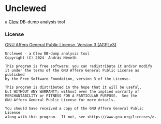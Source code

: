 Unclewed
========

a [Clew](https://clew.se) DB-dump analysis tool

### License

[GNU Affero General Public License, Version 3 (AGPLv3)](https://www.gnu.org/licenses/agpl-3.0.html)

```
Unclewed - a Clew DB-dump analysis tool
Copyright (C) 2024  András Németh

This program is free software: you can redistribute it and/or modify
it under the terms of the GNU Affero General Public License as published
by the Free Software Foundation, version 3 of the License.

This program is distributed in the hope that it will be useful,
but WITHOUT ANY WARRANTY; without even the implied warranty of
MERCHANTABILITY or FITNESS FOR A PARTICULAR PURPOSE.  See the
GNU Affero General Public License for more details.

You should have received a copy of the GNU Affero General Public License
along with this program.  If not, see <https://www.gnu.org/licenses/>.
```
